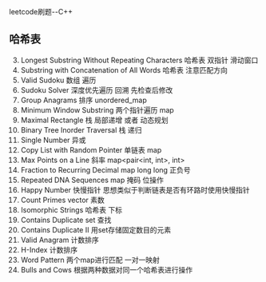 leetcode刷题--C++
## 哈希表
3. Longest Substring Without Repeating Characters 哈希表 双指针 滑动窗口
30. Substring with Concatenation of All Words 哈希表 注意匹配方向
36. Valid Sudoku 数组 遍历
37. Sudoku Solver 深度优先遍历 回溯 先检查后修改
49. Group Anagrams 排序 unordered_map
76. Minimum Window Substring 两个指针遍历 map
85. Maximal Rectangle 栈 局部递增 或者 动态规划
94. Binary Tree Inorder Traversal 栈 递归
136. Single Number 异或
138. Copy List with Random Pointer 单链表 map
149. Max Points on a Line 斜率 map<pair<int, int>, int>
166. Fraction to Recurring Decimal map long long 正负号
187. Repeated DNA Sequences map 掩码 位操作
202. Happy Number 快慢指针 思想类似于判断链表是否有环路时使用快慢指针
204. Count Primes vector 素数
205. Isomorphic Strings 哈希表 下标
217. Contains Duplicate set 查找
219. Contains Duplicate II 用set存储固定数目的元素
242. Valid Anagram 计数排序
274. H-Index 计数排序
290. Word Pattern 两个map进行匹配 一对一映射
299. Bulls and Cows 根据两种数据对同一个哈希表进行操作
